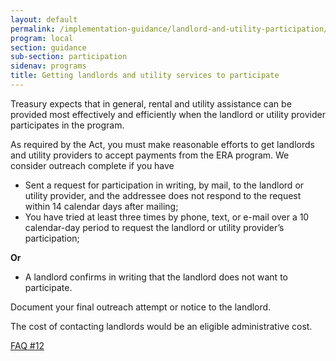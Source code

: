```yaml
---
layout: default
permalink: /implementation-guidance/landlord-and-utility-participation/
program: local
section: guidance
sub-section: participation
sidenav: programs
title: Getting landlords and utility services to participate
---
```


Treasury expects that in general, rental and utility assistance can be provided most effectively and efficiently when the landlord or utility provider participates in the program. 

As required by the Act, you must make reasonable efforts to get landlords and utility providers to accept payments from the ERA program. We consider outreach complete if you have 

*	Sent a request for participation in writing, by mail, to the landlord or utility provider, and the addressee does not respond to the request within 14 calendar days after mailing; 
*	You have tried at least three times by phone, text, or e-mail over a 10 calendar-day period to request the landlord or utility provider’s participation; 

**Or**

*	A landlord confirms in writing that the landlord does not want to participate. 

Document your final outreach attempt or notice to the landlord. 

The cost of contacting landlords would be an eligible administrative cost.

<a href="{{ site.baseurl }}/implementation-guidance/faqs#12" class="era-guidance__faq-reference"><span class="usa-tag">FAQ #12</span></a>
